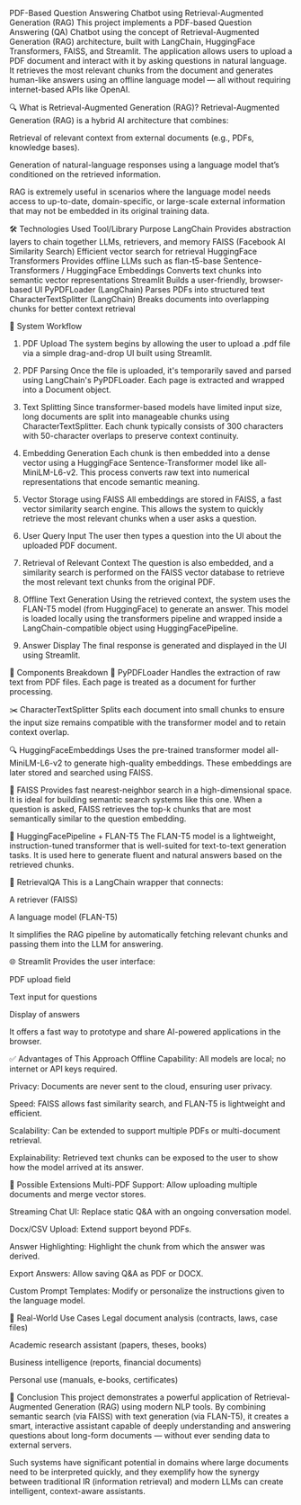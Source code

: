  PDF-Based Question Answering Chatbot using Retrieval-Augmented Generation (RAG)
This project implements a PDF-based Question Answering (QA) Chatbot using the concept of Retrieval-Augmented Generation (RAG) architecture, built with LangChain, HuggingFace Transformers, FAISS, and Streamlit. The application allows users to upload a PDF document and interact with it by asking questions in natural language. It retrieves the most relevant chunks from the document and generates human-like answers using an offline language model — all without requiring internet-based APIs like OpenAI.

🔍 What is Retrieval-Augmented Generation (RAG)?
Retrieval-Augmented Generation (RAG) is a hybrid AI architecture that combines:

Retrieval of relevant context from external documents (e.g., PDFs, knowledge bases).

Generation of natural-language responses using a language model that’s conditioned on the retrieved information.

RAG is extremely useful in scenarios where the language model needs access to up-to-date, domain-specific, or large-scale external information that may not be embedded in its original training data.

🛠️ Technologies Used
Tool/Library	Purpose
LangChain	Provides abstraction layers to chain together LLMs, retrievers, and memory
FAISS (Facebook AI Similarity Search)	Efficient vector search for retrieval
HuggingFace Transformers	Provides offline LLMs such as flan-t5-base
Sentence-Transformers / HuggingFace Embeddings	Converts text chunks into semantic vector representations
Streamlit	Builds a user-friendly, browser-based UI
PyPDFLoader (LangChain)	Parses PDFs into structured text
CharacterTextSplitter (LangChain)	Breaks documents into overlapping chunks for better context retrieval

🧠 System Workflow
1. PDF Upload
The system begins by allowing the user to upload a .pdf file via a simple drag-and-drop UI built using Streamlit.

2. PDF Parsing
Once the file is uploaded, it's temporarily saved and parsed using LangChain's PyPDFLoader. Each page is extracted and wrapped into a Document object.

3. Text Splitting
Since transformer-based models have limited input size, long documents are split into manageable chunks using CharacterTextSplitter. Each chunk typically consists of 300 characters with 50-character overlaps to preserve context continuity.

4. Embedding Generation
Each chunk is then embedded into a dense vector using a HuggingFace Sentence-Transformer model like all-MiniLM-L6-v2. This process converts raw text into numerical representations that encode semantic meaning.

5. Vector Storage using FAISS
All embeddings are stored in FAISS, a fast vector similarity search engine. This allows the system to quickly retrieve the most relevant chunks when a user asks a question.

6. User Query Input
The user then types a question into the UI about the uploaded PDF document.

7. Retrieval of Relevant Context
The question is also embedded, and a similarity search is performed on the FAISS vector database to retrieve the most relevant text chunks from the original PDF.

8. Offline Text Generation
Using the retrieved context, the system uses the FLAN-T5 model (from HuggingFace) to generate an answer. This model is loaded locally using the transformers pipeline and wrapped inside a LangChain-compatible object using HuggingFacePipeline.

9. Answer Display
The final response is generated and displayed in the UI using Streamlit.

🧩 Components Breakdown
📄 PyPDFLoader
Handles the extraction of raw text from PDF files. Each page is treated as a document for further processing.

✂️ CharacterTextSplitter
Splits each document into small chunks to ensure the input size remains compatible with the transformer model and to retain context overlap.

🔍 HuggingFaceEmbeddings
Uses the pre-trained transformer model all-MiniLM-L6-v2 to generate high-quality embeddings. These embeddings are later stored and searched using FAISS.

🧠 FAISS
Provides fast nearest-neighbor search in a high-dimensional space. It is ideal for building semantic search systems like this one. When a question is asked, FAISS retrieves the top-k chunks that are most semantically similar to the question embedding.

🤖 HuggingFacePipeline + FLAN-T5
The FLAN-T5 model is a lightweight, instruction-tuned transformer that is well-suited for text-to-text generation tasks. It is used here to generate fluent and natural answers based on the retrieved chunks.

🔗 RetrievalQA
This is a LangChain wrapper that connects:

A retriever (FAISS)

A language model (FLAN-T5)

It simplifies the RAG pipeline by automatically fetching relevant chunks and passing them into the LLM for answering.

🌐 Streamlit
Provides the user interface:

PDF upload field

Text input for questions

Display of answers

It offers a fast way to prototype and share AI-powered applications in the browser.

✅ Advantages of This Approach
Offline Capability: All models are local; no internet or API keys required.

Privacy: Documents are never sent to the cloud, ensuring user privacy.

Speed: FAISS allows fast similarity search, and FLAN-T5 is lightweight and efficient.

Scalability: Can be extended to support multiple PDFs or multi-document retrieval.

Explainability: Retrieved text chunks can be exposed to the user to show how the model arrived at its answer.

🔄 Possible Extensions
Multi-PDF Support: Allow uploading multiple documents and merge vector stores.

Streaming Chat UI: Replace static Q&A with an ongoing conversation model.

Docx/CSV Upload: Extend support beyond PDFs.

Answer Highlighting: Highlight the chunk from which the answer was derived.

Export Answers: Allow saving Q&A as PDF or DOCX.

Custom Prompt Templates: Modify or personalize the instructions given to the language model.

🧪 Real-World Use Cases
Legal document analysis (contracts, laws, case files)

Academic research assistant (papers, theses, books)

Business intelligence (reports, financial documents)

Personal use (manuals, e-books, certificates)

🚀 Conclusion
This project demonstrates a powerful application of Retrieval-Augmented Generation (RAG) using modern NLP tools. By combining semantic search (via FAISS) with text generation (via FLAN-T5), it creates a smart, interactive assistant capable of deeply understanding and answering questions about long-form documents — without ever sending data to external servers.

Such systems have significant potential in domains where large documents need to be interpreted quickly, and they exemplify how the synergy between traditional IR (information retrieval) and modern LLMs can create intelligent, context-aware assistants.
